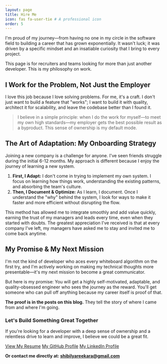 ```yaml
---
layout: page
title: Hire Me
icon: fas fa-user-tie # A professional icon
order: 5
---
```


I'm proud of my journey—from having no one in my circle in the software field to building a career that has grown exponentially. It wasn't luck; it was driven by a specific mindset and an insatiable curiosity that I bring to every project.

This page is for recruiters and teams looking for more than just another developer. This is my philosophy on work.

## I Work for the Problem, Not Just the Employer

I love this job because I love solving problems. For me, it's a craft. I don't just want to build a feature that "works"; I want to build it with quality, architect it for scalability, and leave the codebase better than I found it.

> I believe in a simple principle: when I do the work for myself—to meet my own high standards—my employer gets the best possible result as a byproduct. This sense of ownership is my default mode.

## The Art of Adaptation: My Onboarding Strategy

Joining a new company is a challenge for anyone. I've seen friends struggle during the initial 6-12 months. My approach is different because I enjoy the journey of learning a new system.

1.  **First, I Adapt:** I don't come in trying to implement my own system. I focus on learning how things work, understanding the existing patterns, and absorbing the team's culture.
2.  **Then, I Document & Optimize:** As I learn, I document. Once I understand the "why" behind the system, I look for ways to make it faster and more efficient without disrupting the flow.

This method has allowed me to integrate smoothly and add value quickly, earning the trust of my managers and leads every time, even when they started with doubts. The greatest appreciation I've received is that at every company I've left, my managers have asked me to stay and invited me to come back anytime.

## My Promise & My Next Mission

I'm not the kind of developer who aces every whiteboard algorithm on the first try, and I'm actively working on making my technical thoughts more presentable—it's my next mission to become a great communicator.

But here is my promise: You will get a highly self-motivated, adaptable, and quality-obsessed engineer who sees the journey as the reward. You'll get someone who can pull off anything because my career itself is proof of that.

**The proof is in the posts on this blog.** They tell the story of where I came from and where I'm going.

### Let's Build Something Great Together

If you're looking for a developer with a deep sense of ownership and a relentless drive to learn and improve, I believe we could be a great fit.

<a href="/assets/pdf/iOS_Resume_Shibili.pdf" class="btn btn-primary" role="button" target="_blank">View My Resume</a>
<a href="https://github.com/areekaras" class="btn btn-primary" role="button" target="_blank">My GitHub Profile</a>
<a href="YOUR_LINKEDIN_PROFILE_URL" class="btn btn-primary" role="button" target="_blank">My LinkedIn Profile</a>

**Or contact me directly at: [shibilyareekara@gmail.com](mailto:shibilyareekara@gmail.com)**